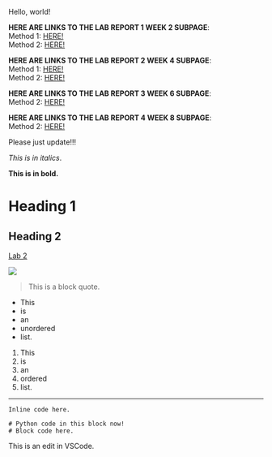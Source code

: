 Hello, world!

**HERE ARE LINKS TO THE LAB REPORT 1 WEEK 2 SUBPAGE**: <br>
Method 1: [HERE!](lab-report-1-week-2.html) <br>
Method 2: [HERE!](https://alckasoc.github.io/cse15l-lab-reports/lab-report-1-week-2.html)

**HERE ARE LINKS TO THE LAB REPORT 2 WEEK 4 SUBPAGE**: <br>
Method 1: [HERE!](lab-report-2-week-4.html) <br>
Method 2: [HERE!](https://alckasoc.github.io/cse15l-lab-reports/lab-report-2-week-4.html)

**HERE ARE LINKS TO THE LAB REPORT 3 WEEK 6 SUBPAGE**: <br>
Method 2: [HERE!](https://alckasoc.github.io/cse15l-lab-reports/lab-report-3-week-6.html)

**HERE ARE LINKS TO THE LAB REPORT 4 WEEK 8 SUBPAGE**: <br>
Method 2: [HERE!](https://alckasoc.github.io/cse15l-lab-reports/lab-report-4-week-8.html)

Please just update!!!

_This is in italics_.

__This is in bold.__

# Heading 1	

## Heading 2

[Lab 2](https://ucsd-cse15l-w22.github.io/week/week2/#week-2-lab-report)

![](https://imgur.com/LFZejXN.jpg)

> This is a block quote.

- This
- is
- an
- unordered
- list.

1. This 
2. is
3. an
4. ordered
5. list.

---

`Inline code here.`

```
# Python code in this block now!
# Block code here.
```

This is an edit in VSCode.